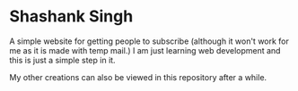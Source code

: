 # Shashank Singh
A simple website for getting people to subscribe (although it won't work for me as it is made with temp mail.)
I am just learning web development and this is just a simple step in it.

My other creations can also be viewed in this repository after a while.
